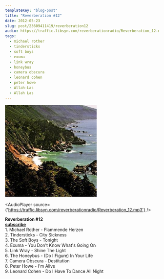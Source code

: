 ```yaml
---
templateKey: "blog-post"
title: "Reverberation #12"
date: 2012-05-23
slug: post/23609411419/reverberation12
audio: https://traffic.libsyn.com/reverberationradio/Reverberation_12.mp3
tags:
  - michael rother
  - tindersticks
  - soft boys
  - exuma
  - link wray
  - honeybus
  - camera obscura
  - leonard cohen
  - peter howe
  - Allah-Las
  - Allah Las
---
```


![Reverberation #12](../images/701c8b00d9377aa79bd509d29a72edbb4c6c46e3d260e0d68ac4b4551ef070d3.jpg)

<AudioPlayer source={'https://traffic.libsyn.com/reverberationradio/Reverberation_12.mp3'} />

<p><strong>Reverberation #12<br /><a href="http://itunes.apple.com/us/podcast/reverberation-radio/id520739212?ign-mpt=uo%3D4" title="subscribe" target="_blank">subscribe</a><br /></strong>1. Michael Rother - Flammende Herzen &nbsp;&nbsp;&nbsp;<br />2. Tindersticks - City Sickness &nbsp;&nbsp;&nbsp;<br />3. The Soft Boys - Tonight &nbsp;&nbsp;&nbsp;<br />4. Exuma - You Don't Know What's Going On &nbsp;&nbsp;&nbsp;<br />5. Link Wray - Shine The Light &nbsp;&nbsp;&nbsp;<br />6. The Honeybus - (Do I Figure) In Your Life &nbsp;&nbsp;<br />7. Camera Obscura - Destitution &nbsp;&nbsp;<br />8. Peter Howe - I'm Alive &nbsp;&nbsp;&nbsp;<br />9. Leonard Cohen - Do I Have To Dance All Night &nbsp;</p>
